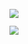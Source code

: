[![](https://v3.juncture-digital.org/images/wb.svg)](https://v3.juncture-digital.org/wb)


<a href="https://www.juncture-digital.org"><img src="https://juncture-digital.github.io/juncture/static/images/ve-button.png"></a>
